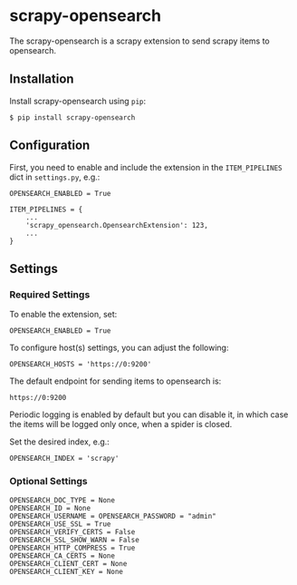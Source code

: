 # scrapy-opensearch

The scrapy-opensearch is a scrapy extension to send scrapy items to
opensearch.

## Installation

Install scrapy-opensearch using `pip`:

    $ pip install scrapy-opensearch

## Configuration

First, you need to enable and include the extension in the `ITEM_PIPELINES` dict in
`settings.py`, e.g.:

    OPENSEARCH_ENABLED = True

    ITEM_PIPELINES = {
        ...
        'scrapy_opensearch.OpensearchExtension': 123,
        ...
    }

## Settings

### Required Settings

To enable the extension, set:

    OPENSEARCH_ENABLED = True

To configure host(s) settings, you can adjust the following:

    OPENSEARCH_HOSTS = 'https://0:9200'

The default endpoint for sending items to opensearch is:

    https://0:9200

Periodic logging is enabled by default but you can disable it, in which
case the items will be logged only once, when a spider is closed.

Set the desired index, e.g.:

    OPENSEARCH_INDEX = 'scrapy'
### Optional Settings

    OPENSEARCH_DOC_TYPE = None
    OPENSEARCH_ID = None
    OPENSEARCH_USERNAME = OPENSEARCH_PASSWORD = "admin"
    OPENSEARCH_USE_SSL = True
    OPENSEARCH_VERIFY_CERTS = False
    OPENSEARCH_SSL_SHOW_WARN = False
    OPENSEARCH_HTTP_COMPRESS = True
    OPENSEARCH_CA_CERTS = None
    OPENSEARCH_CLIENT_CERT = None
    OPENSEARCH_CLIENT_KEY = None

<!-- You can specify which indexes you want logged if you don't want all
scrapy opensearch items. The default is an empty list which indicates that
all opensearch items should be logged. You can, for example, log only
downloader and robotstxt exception opensearch items by setting
`OPENSEARCH_LOG_ONLY` to `['downloader', 'robotstxt.exception_count']`.

    OPENSEARCH_LOG_ONLY = []

You can also specify indexes to ignore the same way using
`OPENSEARCH_IGNORE`:

    OPENSEARCH_IGNORE = []

## Tags

Certain platforms such as datadog and influxdb offer tagging options.

To enable tagging set `OPENSEARCH_TAGGING` to `True`, it is disabled by
default:

    OPENSEARCH_TAGGING = False

Then, you can set custom tags using `OPENSEARCH_TAGS`. Currently, only
`spider_name_tag` is supported and setting it to True will add the
spider's as a tag on all items:

    OPENSEARCH_TAGS = {
        'spider_name_tag': True
    }

You can also set custom tags by setting `OPENSEARCH_TAGS` attribute on
each spider. This must be a dictionary containing tag names as keys and
tag values as dictionary values. -->
